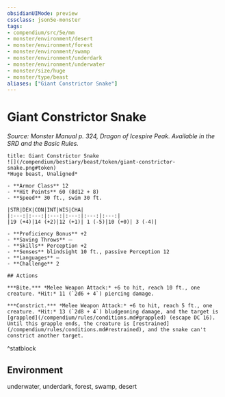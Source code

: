 ```yaml
---
obsidianUIMode: preview
cssclass: json5e-monster
tags:
- compendium/src/5e/mm
- monster/environment/desert
- monster/environment/forest
- monster/environment/swamp
- monster/environment/underdark
- monster/environment/underwater
- monster/size/huge
- monster/type/beast
aliases: ["Giant Constrictor Snake"]
---
```

# Giant Constrictor Snake
*Source: Monster Manual p. 324, Dragon of Icespire Peak. Available in the SRD and the Basic Rules.*  


```ad-statblock
title: Giant Constrictor Snake
![](/compendium/bestiary/beast/token/giant-constrictor-snake.png#token)
*Huge beast, Unaligned*

- **Armor Class** 12 
- **Hit Points** 60 (8d12 + 8) 
- **Speed** 30 ft., swim 30 ft.

|STR|DEX|CON|INT|WIS|CHA|
|:---:|:---:|:---:|:---:|:---:|:---:|
|19 (+4)|14 (+2)|12 (+1)| 1 (-5)|10 (+0)| 3 (-4)|

- **Proficiency Bonus** +2
- **Saving Throws** ⏤
- **Skills** Perception +2
- **Senses** blindsight 10 ft., passive Perception 12
- **Languages** —
- **Challenge** 2

## Actions

***Bite.*** *Melee Weapon Attack:* +6 to hit, reach 10 ft., one creature. *Hit:* 11 (`2d6 + 4`) piercing damage.

***Constrict.*** *Melee Weapon Attack:* +6 to hit, reach 5 ft., one creature. *Hit:* 13 (`2d8 + 4`) bludgeoning damage, and the target is [grappled](/compendium/rules/conditions.md#grappled) (escape DC 16). Until this grapple ends, the creature is [restrained](/compendium/rules/conditions.md#restrained), and the snake can't constrict another target.
```
^statblock

## Environment

underwater, underdark, forest, swamp, desert